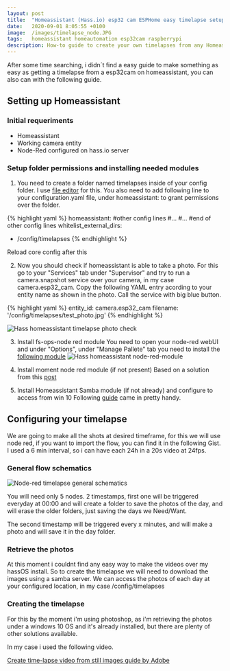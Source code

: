 ```yaml
---
layout: post
title:  "Homeassistant (Hass.io) esp32 cam ESPHome easy timelapse setup"
date:   2020-09-01 8:05:55 +0100
image:  /images/timelapse_node.JPG
tags:   homeassistant homeautomation esp32cam raspberrypi
description: How-to guide to create your own timelapses from any Homeassistant camera entity the easy way, in this example, a esp32cam configured with ESPHome.
---
```


After some time searching, i didn´t find a easy guide to make something as easy as getting a timelapse from a esp32cam on homeassistant, you can also can with the following guide.

## Setting up Homeassistant
### Initial requeriments
- Homeassistant
- Working camera entity
- Node-Red configured on hass.io server

### Setup folder permissions and installing needed modules

1. You need to create a folder named timelapses inside of your config folder. I use [file editor](https://github.com/home-assistant/hassio-addons/tree/master/configurator) for this.
You also need to add following line to your configuration.yaml file, under homeassistant: to grant permissions over the folder.

{% highlight yaml %}
homeassistant:
  #other config lines
  #...
  #...
  #end of other config lines
  whitelist_external_dirs:
  - /config/timelapses
{% endhighlight %}

Reload core config after this

2. Now you should check if homeassistant is able to take a photo. For this go to your "Services" tab under "Supervisor" and try to run a camera.snapshot service over your camera, in my case camera.esp32_cam. Copy the following YAML entry acording to your entity name as shown in the photo. Call the service with big blue button.


{% highlight yaml %}
entity_id: camera.esp32_cam
filename: '/config/timelapses/test_photo.jpg'
{% endhighlight %}


![Hass homeassistant timelapse photo check]({{site.baseurl}}/images/hass_service_test.png)

3. Install fs-ops-node red module
You need to open your node-red webUI and under "Options", under "Manage Pallete" tab you need to install the [following module](https://flows.nodered.org/node/node-red-contrib-fs-ops)
![Hass homeassistant node-red-module]({{site.baseurl}}/images/node_red_fs_install.JPG)

4. Install moment node red module (if not present)
Based on a solution from this [post](https://discourse.nodered.org/t/msg-filename-logging-data/1117/13)

5. Install Homeassistant Samba module (if not already) and configure to access from win 10
Following [guide](https://riccardotramma.com/2018/10/use-samba-to-configure-home-assistant/) came in pretty handy.

## Configuring your timelapse

We are going to make all the shots at desired timeframe, for this we will use node red, if you want to import the flow, you can find it in the following Gist.
I used a 6 min interval, so i can have each 24h in a 20s video at 24fps.

<script src="https://gist.github.com/nkmakes/3e3807194b6f6c9a63831f0f5ad46a51.js"></script>

### General flow schematics

![Node-red timelapse general schematics]({{site.baseurl}}/images/timelapse_node.JPG)

You will need only 5 nodes. 2 timestamps, first one will be triggered everyday at 00:00 and will create a folder to save the photos of the day, and will erase the older folders, just saving the days we Need/Want.

The second timestamp will be triggered every x minutes, and will make a photo and will save it in the day folder.

### Retrieve the photos

At this moment i couldnt find any easy way to make the videos over my hassOS install.
So to create the timelapse we will need to download the images using a samba server. 
We can access the photos of each day at your configured location, in my case /config/timelapses

### Creating the timelapse

For this by the moment i'm using photoshop, as i'm retrieving the photos under a windows 10 OS and it's already installed, but there are plenty of other solutions available.

In my case i used the following video.

[Create time-lapse video from still images guide by Adobe](https://helpx.adobe.com/es/premiere-pro/how-to/create-time-lapse-sequence.html)


